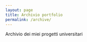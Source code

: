 ```yaml
---
layout: page
title: Archivio portfolio
permalink: /archive/
---
```



Archivio dei miei progetti universitari